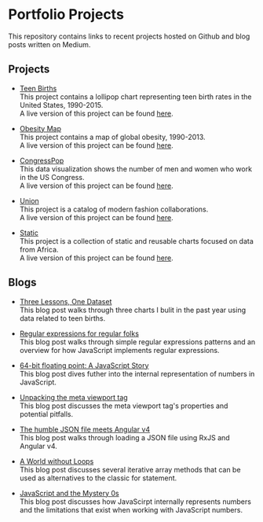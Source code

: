 # Portfolio Projects
This repository contains links to recent projects hosted on Github and blog posts written on Medium.  
  
  
## Projects  
* [Teen Births](https://github.com/sarafec/teen-births)  
This project contains a lollipop chart representing teen birth rates in the United States, 1990-2015.  
A live version of this project can be found [here](https://sarafec.github.io/teen-births/).
  
* [Obesity Map](https://github.com/sarafec/obesity-map)  
This project contains a map of global obesity, 1990-2013.  
A live version of this project can be found [here](https://sarafec.github.io/obesity-map/).

* [CongressPop](https://github.com/sarafec/congressPop)  
This data visualization shows the number of men and women who work in the US Congress.  
A live version of this project can be found [here](https://sarafec.github.io/congressPop/).  

* [Union](https://github.com/sarafec/union)  
This project is a catalog of modern fashion collaborations.  
A live version of this project can be found [here](https://sarafec.github.io/union/).
  
* [Static](https://github.com/sarafec/static)  
This project is a collection of static and reusable charts focused on data from Africa.  
A live version of this project can be found [here](https://sarafec.github.io/static/).  
     
  
  
## Blogs  
* [Three Lessons, One Dataset](https://medium.com/@sarafecadu/three-lessons-one-dataset-74ea4779be81)  
This blog post walks through three charts I bulit in the past year using data related to teen births.
  
* [Regular expressions for regular folks](https://medium.com/@sarafecadu/regular-expressions-for-regular-folks-4cfa3724c600)  
This blog post walks through simple regular expressions patterns and an overview for how JavaScript implements regular expressions.
  
* [64-bit floating point: A JavaScript Story](https://medium.com/@sarafecadu/64-bit-floating-point-a-javascript-story-fa6aad266665)  
This blog post dives futher into the internal representation of numbers in JavaScript.
  
* [Unpacking the meta viewport tag](https://medium.com/@sarafecadu/unpacking-the-meta-viewport-tag-bd6b0d0d2471)  
This blog post discusses the meta viewport tag's properties and potential pitfalls.
  
* [The humble JSON file meets Angular v4](https://medium.com/@sarafecadu/the-humble-json-file-meets-angular-v4-6b8ae861b018)  
This blog post walks through loading a JSON file using RxJS and Angular v4.  
  
* [A World without Loops](https://medium.com/@sarafecadu/a-world-without-loops-f8f65a30c82d)  
This blog post discusses several iterative array methods that can be used as alternatives to the classic for statement.  
  
* [JavaScript and the Mystery 0s](https://medium.com/@sarafecadu/javascript-numbers-and-the-mystery-0s-b087c5cf21e2)  
This blog post discusses how JavaScirpt internally represents numbers and the limitations that exist when working with JavaScript numbers.